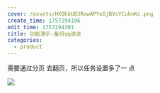 ```yaml
---
cover: /assets/HXQhbUQ3RowAPYxGjBVcYCuhnKc.png
create_time: 1757294196
edit_time: 1757294301
title: 功能演示-备份qq说说
categories:
  - product
---
```



需要通过分页 去翻页，所以任务设置多了一 点

<img src="/assets/JPISb2lAJod2lLxxCFKcPBGsn0f.png" src-width="413" class="markdown-img m-auto" src-height="270" align="center"/>

